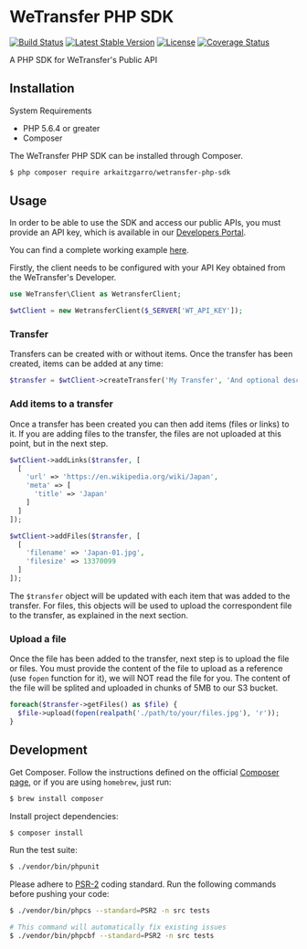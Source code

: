 # WeTransfer PHP SDK

[![Build Status](https://travis-ci.org/arkaitzgarro/wetransfer-php-sdk.svg?branch=master)](https://travis-ci.org/arkaitzgarro/wetransfer-php-sdk)
[![Latest Stable Version](https://poser.pugx.org/wetransfer/php-sdk/v/stable)](https://packagist.org/packages/wetransfer/php-sdk)
[![License](https://poser.pugx.org/wetransfer/php-sdk/license)](https://packagist.org/packages/wetransfer/php-sdk)
[![Coverage Status](https://coveralls.io/repos/github/arkaitzgarro/wetransfer-php-sdk/badge.svg?branch=master)](https://coveralls.io/github/arkaitzgarro/wetransfer-php-sdk?branch=master)

A PHP SDK for WeTransfer's Public API

## Installation

System Requirements
- PHP 5.6.4 or greater
- Composer

The WeTransfer PHP SDK can be installed through Composer.

```bash
$ php composer require arkaitzgarro/wetransfer-php-sdk
```

## Usage

In order to be able to use the SDK and access our public APIs, you must provide an API key, which is available in our [Developers Portal](https://developers.wetransfer.com/).

You can find a complete working example [here](https://github.com/arkaitzgarro/wetransfer-php-sdk/blob/master/example/CreateTransfer.php).

Firstly, the client needs to be configured with your API Key obtained from the WeTransfer's Developer.

```php
use WeTransfer\Client as WetransferClient;

$wtClient = new WetransferClient($_SERVER['WT_API_KEY']);
```

### Transfer

Transfers can be created with or without items. Once the transfer has been created, items can be added at any time:

```php
$transfer = $wtClient->createTransfer('My Transfer', 'And optional description');
```

### Add items to a transfer

Once a transfer has been created you can then add items (files or links) to it. If you are adding files to the transfer, the files are not uploaded at this point, but in the next step.

```php
$wtClient->addLinks($transfer, [
  [
    'url' => 'https://en.wikipedia.org/wiki/Japan',
    'meta' => [
      'title' => 'Japan'
    ]
  ]
]);

$wtClient->addFiles($transfer, [
  [
    'filename' => 'Japan-01.jpg',
    'filesize' => 13370099
  ]
]);
```

The `$transfer` object will be updated with each item that was added to the transfer. For files, this objects will be used to upload the correspondent file to the transfer, as explained in the next section.

### Upload a file

Once the file has been added to the transfer, next step is to upload the file or files. You must provide the content of the file to upload as a reference (use `fopen` function for it), we will NOT read the file for you. The content of the file will be splited and uploaded in chunks of 5MB to our S3 bucket.

```php
foreach($transfer->getFiles() as $file) {
  $file->upload(fopen(realpath('./path/to/your/files.jpg'), 'r'));
}
```

## Development

Get Composer. Follow the instructions defined on the official [Composer page](https://getcomposer.org/doc/00-intro.md), or if you are using `homebrew`, just run:

```bash
$ brew install composer
```

Install project dependencies:

```bash
$ composer install
```

Run the test suite:

```bash
$ ./vendor/bin/phpunit
```

Please adhere to [PSR-2](https://github.com/php-fig/fig-standards/blob/master/accepted/PSR-2-coding-style-guide.md) coding standard. Run the following commands before pushing your code:

```bash
$ ./vendor/bin/phpcs --standard=PSR2 -n src tests

# This command will automatically fix existing issues
$ ./vendor/bin/phpcbf --standard=PSR2 -n src tests
```
